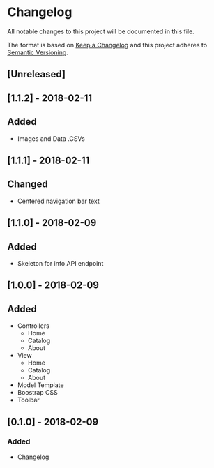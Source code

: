 # Changelog
All notable changes to this project will be documented in this file.

The format is based on [Keep a Changelog](http://keepachangelog.com/en/1.0.0/)
and this project adheres to [Semantic Versioning](http://semver.org/spec/v2.0.0.html).

## [Unreleased]

## [1.1.2] - 2018-02-11
## Added
- Images and Data .CSVs

## [1.1.1] - 2018-02-11
## Changed
- Centered navigation bar text

## [1.1.0] - 2018-02-09
## Added
- Skeleton for info API endpoint

## [1.0.0] - 2018-02-09
## Added
- Controllers
    - Home
    - Catalog
    - About
- View
    - Home
    - Catalog
    - About
- Model Template
- Boostrap CSS
- Toolbar

## [0.1.0] - 2018-02-09
### Added
- Changelog
